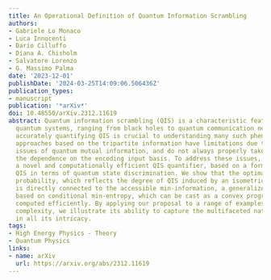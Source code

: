 ```yaml
---
title: An Operational Definition of Quantum Information Scrambling
authors:
- Gabriele Lo Monaco
- Luca Innocenti
- Dario Cilluffo
- Diana A. Chisholm
- Salvatore Lorenzo
- G. Massimo Palma
date: '2023-12-01'
publishDate: '2024-03-25T14:09:06.506436Z'
publication_types:
- manuscript
publication: '*arXiv*'
doi: 10.48550/arXiv.2312.11619
abstract: Quantum information scrambling (QIS) is a characteristic feature of several
  quantum systems, ranging from black holes to quantum communication networks. While
  accurately quantifying QIS is crucial to understanding many such phenomena, common
  approaches based on the tripartite information have limitations due to the accessibility
  issues of quantum mutual information, and do not always properly take into consideration
  the dependence on the encoding input basis. To address these issues, we propose
  a novel and computationally efficient QIS quantifier, based on a formulation of
  QIS in terms of quantum state discrimination. We show that the optimal guessing
  probability, which reflects the degree of QIS induced by an isometric quantum evolution,
  is directly connected to the accessible min-information, a generalized channel capacity
  based on conditional min-entropy, which can be cast as a convex program and thus
  computed efficiently. By applying our proposal to a range of examples with increasing
  complexity, we illustrate its ability to capture the multifaceted nature of QIS
  in all its intricacy.
tags:
- High Energy Physics - Theory
- Quantum Physics
links:
- name: arXiv
  url: https://arxiv.org/abs/2312.11619
---
```

